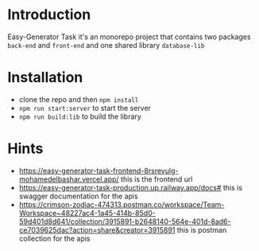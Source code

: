 # Introduction

Easy-Generator Task 
it's an monorepo project that contains two packages `back-end` and `front-end` and one shared library `database-lib` 

# Installation

- clone the repo and then `npm install`
- `npm run start:server` to start the server
- `npm run build:lib` to build the library

# Hints 
- https://easy-generator-task-frontend-8rsrevulg-mohamedelbashar.vercel.app/ this is the frontend url
- https://easy-generator-task-production.up.railway.app/docs# this is swagger documentation for the apis
- https://crimson-zodiac-474313.postman.co/workspace/Team-Workspace~48227ac4-1a45-414b-85d0-59d401d8d641/collection/3915891-b2648140-564e-401d-8ad6-ce7039625dac?action=share&creator=3915891   this is postman collection for the apis
